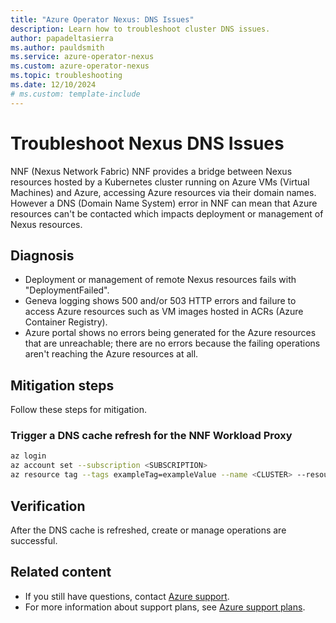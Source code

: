 ```yaml
---
title: "Azure Operator Nexus: DNS Issues"
description: Learn how to troubleshoot cluster DNS issues.
author: papadeltasierra
ms.author: pauldsmith
ms.service: azure-operator-nexus
ms.custom: azure-operator-nexus
ms.topic: troubleshooting
ms.date: 12/10/2024
# ms.custom: template-include
---
```


# Troubleshoot Nexus DNS Issues

NNF (Nexus Network Fabric) NNF provides a bridge between Nexus resources hosted by a Kubernetes
cluster running on Azure VMs (Virtual Machines) and Azure, accessing Azure resources via their
domain names. However a DNS (Domain Name System) error in NNF can mean that Azure resources
can't be contacted which impacts deployment or management of Nexus resources.

## Diagnosis

* Deployment or management of remote Nexus resources fails with "DeploymentFailed".
* Geneva logging shows 500 and/or 503 HTTP errors and failure to access Azure resources such as VM images hosted in ACRs (Azure Container Registry).
* Azure portal shows no errors being generated for the Azure resources that are unreachable; there are no errors because the failing operations aren't reaching the Azure resources at all.

## Mitigation steps

Follow these steps for mitigation.

### Trigger a DNS cache refresh for the NNF Workload Proxy
  
  ```bash
  az login
  az account set --subscription <SUBSCRIPTION>
  az resource tag --tags exampleTag=exampleValue --name <CLUSTER> --resource-group <CLUSTER_RG> --resource-type "Microsoft.ContainerService/managedClusters"
  ```

## Verification

After the DNS cache is refreshed, create or manage operations are successful.

## Related content

- If you still have questions, contact [Azure support](https://portal.azure.com/?#blade/Microsoft_Azure_Support/HelpAndSupportBlade).
- For more information about support plans, see [Azure support plans](https://azure.microsoft.com/support/plans/response/).
